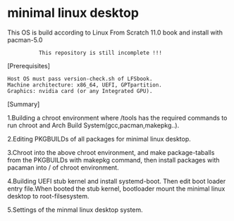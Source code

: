 # minimal linux desktop
This OS is build according to Linux From Scratch 11.0 book and install with pacman-5.0


              This repository is still incomplete !!!

[Prerequisites]

    Host OS must pass version-check.sh of LFSbook.
    Machine architecture: x86_64, UEFI, GPTpartition.
    Graphics: nvidia card (or any Integrated GPU).


[Summary]

   1.Building a chroot environment where /tools has the required commands to run chroot and Arch Build System(gcc,pacman,makepkg..).

   2.Editing PKGBUILDs of all packages for minimal linux desktop.

   3.Chroot into the above chroot environment, and make package-taballs from the PKGBUILDs with makepkg command, then install packages with pacaman into / of chroot environment. 

   4.Building UEFI stub kernel and install systemd-boot. Then edit boot loader entry file.When booted the stub kernel, bootloader mount the minimal linux desktop to root-filsesystem.

   5.Settings of the minmal linux desktop system.
